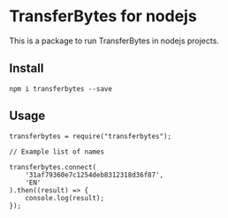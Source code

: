 # TransferBytes for nodejs
This is a package to run TransferBytes in nodejs projects.

## Install
    npm i transferbytes --save

## Usage

    transferbytes = require("transferbytes");

    // Example list of names

    transferbytes.connect(
        '31af79360e7c1254deb8312318d36f87',
        'EN'
    ).then((result) => {
        console.log(result);
    });
